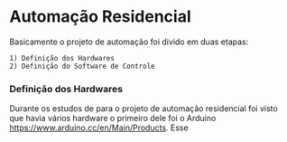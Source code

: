 Automação Residencial
===================================================

Basicamente o projeto de automação foi divido em duas etapas:
```
1) Definição dos Hardwares
2) Definição do Software de Controle
```

<h3> Definição dos Hardwares </h3>

Durante os estudos de para o projeto de automação residencial foi visto que havia vários hardware o primeiro dele foi o Arduino https://www.arduino.cc/en/Main/Products. Esse 
